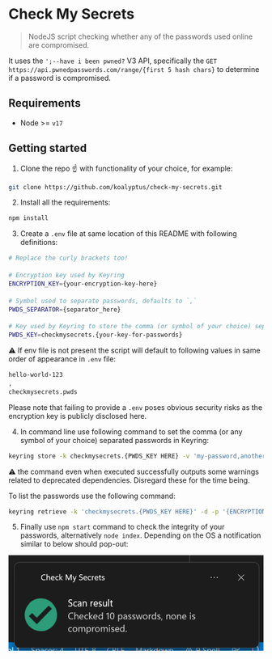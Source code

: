 # Check My Secrets

> NodeJS script checking whether any of the passwords used online are compromised.

It uses the `';--have i been pwned?` V3 API, specifically the `GET` `https://api.pwnedpasswords.com/range/{first 5 hash chars}` to determine if a password is compromised.

## Requirements
- Node >= `v17`

## Getting started

1. Clone the repo :point_up: with functionality of your choice, for example:
```bash
git clone https://github.com/koalyptus/check-my-secrets.git
```

2. Install all the requirements:
```bash
npm install
```

3. Create a `.env` file at same location of this README with following definitions:
```bash
# Replace the curly brackets too!

# Encryption key used by Keyring
ENCRYPTION_KEY={your-encryption-key-here}

# Symbol used to separate passwords, defaults to `,`
PWDS_SEPARATOR={separator_here}

# Key used by Keyring to store the comma (or symbol of your choice) separated passwords
PWDS_KEY=checkmysecrets.{your-key-for-passwords}
```
:warning: If env file is not present the script will default to following values in same order of appearance in `.env` file:
```bash
hello-world-123
,
checkmysecrets.pwds
```
Please note that failing to provide a `.env` poses obvious security risks as the encryption key is publicly disclosed here.

4. In command line use following command to set the comma (or any symbol of your choice) separated passwords in Keyring:
```bash
keyring store -k checkmysecrets.{PWDS_KEY HERE} -v 'my-password,another-password' -e -p {ENCRYPTION_KEY HERE}
```
:warning: the command even when executed successfully outputs some warnings related to deprecated dependencies. Disregard these for the time being.

To list the passwords use the following command:
```bash
keyring retrieve -k 'checkmysecrets.{PWDS_KEY HERE}' -d -p '{ENCRYPTION_KEY HERE}'
```
5. Finally use `npm start` command to check the integrity of your passwords, alternatively `node index`. Depending on the OS a notification similar to below should pop-out:

![Check My Secrets notification](assets/success-screenshot.png)

